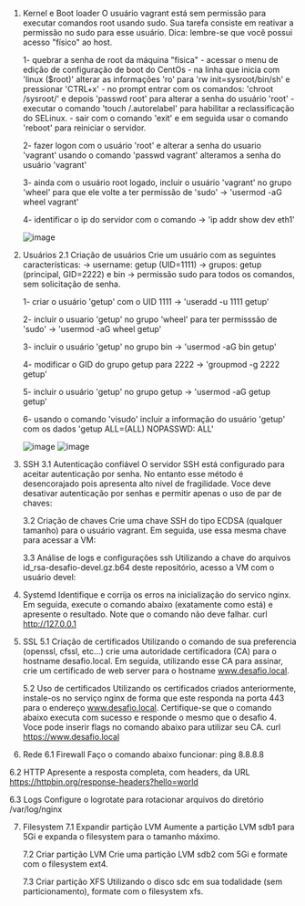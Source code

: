 1. Kernel e Boot loader
	O usuário vagrant está sem permissão para executar comandos root usando sudo. Sua tarefa consiste em reativar a permissão no sudo para esse usuário.
	Dica: lembre-se que você possui acesso "físico" ao host.

	1- quebrar a senha de root da máquina "fisica" 
		- acessar o menu de edição de configuração de boot do CentOs
		- na linha que inicia com 'linux ($root)' alterar as informações 'ro' para 'rw init=sysroot/bin/sh' e pressionar 'CTRL+x'
		- no prompt entrar com os comandos: 'chroot /sysroot/' e depois 'passwd root' para alterar a senha do usuário 'root'
		- executar o comando 'touch /.autorelabel' para habilitar a reclassificação do SELinux.
		- sair com o comando 'exit' e em seguida usar o comando 'reboot' para reiniciar o servidor.
	
	2- fazer logon com o usuário 'root' e alterar a senha do usuario 'vagrant' usando o comando 'passwd vagrant' alteramos a senha do usuário 'vagrant'

	3- ainda com o usuário root logado, incluir o usuário 'vagrant' no grupo 'wheel' para que ele volte a ter permissão de 'sudo' -> 'usermod -aG wheel vagrant'

	4- identificar o ip do servidor com o comando -> 'ip addr show dev eth1'

	 ![image](https://user-images.githubusercontent.com/109318929/188898147-80f89931-d4d0-4264-9453-268af691af5e.png)

2. Usuários
	2.1 Criação de usuários
	Crie um usuário com as seguintes características:
	     ->	username: getup (UID=1111)
	     ->	grupos: getup (principal, GID=2222) e bin
	     ->	permissão sudo para todos os comandos, sem solicitação de senha.  	             
		     	               	             
	1- criar o usuário 'getup' com o UID 1111 -> 'useradd -u 1111 getup'

	2- incluir o usuario 'getup' no grupo 'wheel' para ter permisssão de 'sudo' -> 'usermod -aG wheel getup'

	3- incluir o usuário 'getup' no grupo bin -> 'usermod -aG bin getup'

	4- modificar o GID do grupo getup para 2222 -> 'groupmod -g 2222 getup'

	5- incluir o usuário 'getup' no grupo getup -> 'usermod -aG getup getup'

	6- usando o comando 'visudo' incluir a informação do usuário 'getup' com os dados 'getup ALL=(ALL) NOPASSWD: ALL'

	![image](https://user-images.githubusercontent.com/109318929/188898632-476f385c-eeb1-43fe-bc94-b8d8bd75ce82.png) ![image](https://user-images.githubusercontent.com/109318929/188898653-07df3e45-2220-4ac1-9ac1-1ca985371cba.png)


3. SSH
	3.1 Autenticação confiável
	O servidor SSH está configurado para aceitar autenticação por senha. No entanto esse método é desencorajado pois apresenta alto nivel de fragilidade.
	Voce deve desativar autenticação por senhas e permitir apenas o uso de par de chaves:
		
	3.2 Criação de chaves
	Crie uma chave SSH do tipo ECDSA (qualquer tamanho) para o usuário vagrant. Em seguida, use essa mesma chave para acessar a VM:
		
	3.3 Análise de logs e configurações ssh
	Utilizando a chave do arquivos id_rsa-desafio-devel.gz.b64 deste repositório, acesso a VM com o usuário devel:

4. Systemd
	Identifique e corrija os erros na inicialização do servico nginx. Em seguida, execute o comando abaixo (exatamente como está) e apresente o resultado. Note que o comando não deve falhar.
	curl http://127.0.0.1
	

5. SSL
	5.1 Criação de certificados
	Utilizando o comando de sua preferencia (openssl, cfssl, etc...) crie uma autoridade certificadora (CA) para o hostname desafio.local. Em seguida, utilizando esse CA para assinar, crie um certificado de web server para o hostname www.desafio.local.


	5.2 Uso de certificados	
	Utilizando os certificados criados anteriormente, instale-os no serviço nginx de forma que este responda na porta 443 para o endereço www.desafio.local. Certifique-se que o comando abaixo executa com sucesso e responde o mesmo que o desafio 4. Voce pode inserir flags no comando abaixo para utilizar seu CA.
	curl https://www.desafio.local


6. Rede
	6.1 Firewall
	Faço o comando abaixo funcionar:
	ping 8.8.8.8


  6.2 HTTP
	Apresente a resposta completa, com headers, da URL https://httpbin.org/response-headers?hello=world

  6.3 Logs
  Configure o logrotate para rotacionar arquivos do diretório /var/log/nginx
	

7. Filesystem
	7.1 Expandir partição LVM
	Aumente a partição LVM sdb1 para 5Gi e expanda o filesystem para o tamanho máximo.
	
	7.2 Criar partição LVM
	Crie uma partição LVM sdb2 com 5Gi e formate com o filesystem ext4.
	
	7.3 Criar partição XFS
	Utilizando o disco sdc em sua todalidade (sem particionamento), formate com o filesystem xfs.
	
